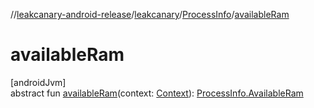 //[leakcanary-android-release](../../../index.md)/[leakcanary](../index.md)/[ProcessInfo](index.md)/[availableRam](available-ram.md)

# availableRam

[androidJvm]\
abstract fun [availableRam](available-ram.md)(context: [Context](https://developer.android.com/reference/kotlin/android/content/Context.html)): [ProcessInfo.AvailableRam](-available-ram/index.md)
